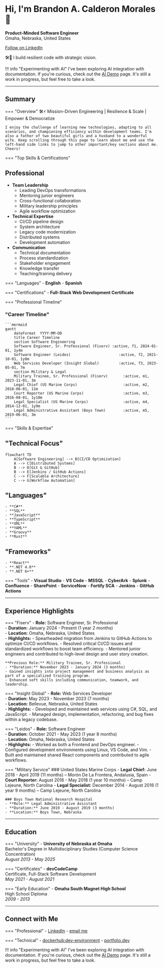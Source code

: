 # Hi, I'm Brandon A. Calderon Morales 👋

**Product-Minded Software Engineer**  
Omaha, Nebraska, United States

<a class="md-linkedin-button" href="https://www.linkedin.com/comm/mynetwork/discovery-see-all?usecase=PEOPLE_FOLLOWS&followMember=bcalderonmorales-cmoe" target="_blank">Follow on LinkedIn</a>

🛠️🚀 I build resilient code with strategic vision.

!!! info "Experimenting with AI"
    I've been exploring AI integration with documentation. If you're curious, check out the 
    [AI Demo](./ai-demo.md) page. It's still a work in progress, but feel free to take a look.

----

## Summary

=== "Overview"
    🛠️⚡ Mission-Driven Engineering | Resilience & Scale | Empower & Democratize

    I enjoy the challenge of learning new technologies, adapting to all scenarios, and championing efficiency within development teams. I'm also a father of two beautiful girls and a husband to a wonderful wife. Keep scrolling through this page to learn about me and use the left-hand side links to jump to other important/key sections about me. Cheers!

=== "Top Skills & Certifications"

## Professional

- **Team Leadership**
    - Leading DevOps transformations
    - Mentoring junior engineers
    - Cross-functional collaboration
    - Military leadership principles
    - Agile workflow optimization
- **Technical Expertise**
    - CI/CD pipeline design
    - System architecture
    - Legacy code modernization
    - Distributed systems
    - Development automation
- **Communication**
    - Technical documentation
    - Process standardization
    - Stakeholder engagement
    - Knowledge transfer
    - Teaching/training delivery

=== "Languages"
    - **English**
    - **Spanish**
    
=== "Certifications" 
    - **Full-Stack Web Development Certificate**

=== "Professional Timeline"

### "Career Timeline"

    ```mermaid
    gantt
        dateFormat  YYYY-MM-DD
        title Career Timeline
        section Software Engineering
        Software Engineer, Sr. Professional (Fiserv) :active, f1, 2024-01-01, 1y4m
        Software Engineer (Leidos)                      :active, f2, 2021-10-01, 1y8m
        Web Services Developer (Insight Global)         :active, f3, 2023-05-01, 7m
        section Military & Legal
        Military Trainee, Sr. Professional (Fiserv)       :active, m1, 2023-11-01, 3m
        Legal Chief (US Marine Corps)                     :active, m2, 2018-06-01, 11m
        Court Reporter (US Marine Corps)                  :active, m3, 2016-08-01, 1y10m
        Legal Specialist (US Marine Corps)                :active, m4, 2014-12-01, 1y9m
        Legal Administrative Assistant (Boys Town)        :active, m5, 2019-06-01, 3m
    ```

=== "Skills & Expertise"

## "Technical Focus"

```mermaid
flowchart TD
    A[Software Engineering] --> B[CI/CD Optimization]
    A --> C[Distributed Systems]
    B --> D[Git & GitHub]
    B --> E[Jenkins / GitHub Actions]
    C --> F[Scalable Architecture]
    C --> G[Workflow Automation]
```

## "Languages"
    - **C#**
    - **SQL**
    - **JavaScript**
    - **TypeScript**
    - **XML**
    - **YAML**
    - **Groovy**
    - **Rust**

## "Frameworks"
    - **React**
    - **.NET 4.8**
    - **.NET 6+**
    
=== "Tools"
    - **Visual Studio**
    - **VS Code**
    - **MSSQL**
    - **CyberArk**
    - **Splunk** 
    - **Confluence**
    - **SharePoint**
    - **ServiceNow**
    - **Fortify SCA**
    - **Jenkins**
    - **GitHub Actions**

----

## Experience Highlights

=== "Fiserv"
    - **Role:** Software Engineer, Sr. Professional  
    - **Duration:** January 2024 - Present (1 year 2 months)  
    - **Location:** Omaha, Nebraska, United States  
    - **Highlights:**
      - Spearheaded migration from Jenkins to GitHub Actions to optimize CI/CD workflows.
      - Resolved critical CI/CD issues and standardized workflows to boost team efficiency.
      - Mentored junior engineers and contributed to high-level design and user story creation.
    
    **Previous Role:** Military Trainee, Sr. Professional
    - **Duration:** November 2023 - January 2024 (3 months)
    - Gained insights into project management and business analysis as part of a specialized training program.
    - Enhanced soft skills including communication, teamwork, and leadership.

=== "Insight Global"
    - **Role:** Web Services Developer  
    - **Duration:** May 2023 - November 2023 (7 months)  
    - **Location:** Bellevue, Nebraska, United States  
    - **Highlights:**
      - Developed and maintained web services using C#, SQL, and JavaScript.
      - Managed design, implementation, refactoring, and bug fixes within a legacy codebase.

=== "Leidos"
    - **Role:** Software Engineer  
    - **Duration:** October 2021 - May 2023 (1 year 8 months)  
    - **Location:** Omaha, Nebraska, United States  
    - **Highlights:**
      - Worked as both a Frontend and DevOps engineer.
      - Configured development environments using Linux, VS Code, and Vim.
      - Built and maintained shared React components and contributed to agile workflows.

=== "Military Service"
    ### United States Marine Corps
    - **Legal Chief:** June 2018 - April 2019 (11 months) – Morón De La Frontera, Andalusia, Spain
    - **Court Reporter:** August 2016 - May 2018 (1 year 10 months) – Camp Lejeune, North Carolina
    - **Legal Specialist:** December 2014 - August 2016 (1 year 9 months) – Camp Lejeune, North Carolina
    
    ### Boys Town National Research Hospital
    - **Role:** Legal Administrative Assistant  
    - **Duration:** June 2019 - August 2019 (3 months)  
    - **Location:** Boys Town, Nebraska

----

## Education

=== "University"
    - **University of Nebraska at Omaha**  
      Bachelor's Degree in Multidisciplinary Studies (Computer Science Concentration)  
      *August 2013 - May 2025*

=== "Certificates" 
    - **devCodeCamp**  
      Certificate, Full-Stack Software Development  
      *May 2021 - August 2021*

=== "Early Education"
    - **Omaha South Magnet High School**  
      High School Diploma  
      *2009 - 2013*

----

## Connect with Me

=== "Professional"
    - [LinkedIn](https://www.linkedin.com/in/bcalderonmorales-cmoe)
    - [email me](mailto:brandon.ceemoe@gmail.com)

=== "Technical" 
    - [dockerhub:dev-environment](https://hub.docker.com/r/cmoe640/dev-environment)
    - [portfolio.dev](https://brandon-calderon-morales-portfolio.dev)

!!! info "Experimenting with AI"
    I've been exploring AI integration with documentation. If you're curious, check out the 
    [AI Demo](./ai-demo.md) page. It's still a work in progress, but feel free to take a look.